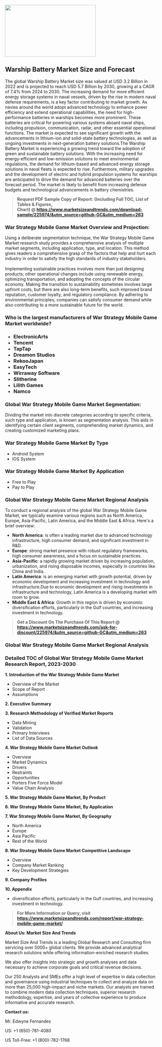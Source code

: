 <p><img class="alignnone size-medium wp-image-20088" src="https://ffe5etoiles.com/wp-content/uploads/2024/12/MST1-300x171.png" alt="" width="300" height="171" /></p><h2>Warship Battery Market Size and Forecast</h2><p>The global Warship Battery Market size was valued at USD 3.2 Billion in 2022 and is projected to reach USD 5.7 Billion by 2030, growing at a CAGR of 7.4% from 2024 to 2030. The increasing demand for more efficient energy storage systems in naval vessels, driven by the rise in modern naval defense requirements, is a key factor contributing to market growth. As navies around the world adopt advanced technology to enhance power efficiency and extend operational capabilities, the need for high-performance batteries in warships becomes more prominent. These batteries are critical for powering various systems aboard naval ships, including propulsion, communication, radar, and other essential operational functions. The market is expected to see significant growth with the advancements in lithium-ion and solid-state battery technologies, as well as ongoing investments in next-generation battery solutions.The Warship Battery Market is experiencing a growing trend toward the adoption of green and sustainable battery solutions. With the increasing need for energy-efficient and low-emission solutions to meet environmental regulations, the demand for lithium-based and advanced energy storage solutions in naval fleets is expected to rise. Furthermore, military upgrades and the development of electric and hybrid propulsion systems for warships are anticipated to drive the demand for advanced batteries over the forecast period. The market is likely to benefit from increasing defense budgets and technological advancements in battery chemistries.</p></p><blockquote id="" class=""><strong>Request PDF Sample Copy of Report: (Including Full TOC, List of Tables &amp; Figures, Chart)&nbsp;@&nbsp;<strong><a href="https://www.marketsizeandtrends.com/download-sample/225974/&utm_source=github-GC&utm_medium=263" target="_blank">https://www.marketsizeandtrends.com/download-sample/225974/&utm_source=github-GC&utm_medium=263</a></strong></strong></blockquote><h3 id="" class="">War Strategy Mobile Game Market&nbsp;Overview and Projection:</h3><p id="" class="">Using a deliberate segmentation technique, the War Strategy Mobile Game Market research study provides a comprehensive analysis of multiple market segments, including application, type, and location. This method gives readers a comprehensive grasp of the factors that help and hurt each industry in order to satisfy the high standards of industry stakeholders. <br /> <br />Implementing sustainable practices involves more than just designing products; other operational changes include using renewable energy, optimizing transportation, and adopting the concepts of the circular economy. Making the transition to sustainability sometimes involves large upfront costs, but there are also long-term benefits, such improved brand reputation, customer loyalty, and regulatory compliance. By adhering to environmental principles, companies can satisfy consumer demand while also contributing to a more sustainable future for the world.</p><h3 id="" class="">Who is the largest manufacturers of&nbsp;War Strategy Mobile Game Market worldwide?</h3><h3 class=""><p><ul><li>ElectronicArts </li><li> Tencent </li><li> TapTap </li><li> Dreamon Studios </li><li> RekooJapan </li><li> EasyTech </li><li> Wirraway Software </li><li> Slitherine </li><li> Lilith Games </li><li> Namco</li></ul></p></h3><h3 id="" class="">Global&nbsp;War Strategy Mobile Game Market Segmentation:</h3><p id="" class="">Dividing the market into discrete categories according to specific criteria, such type and application, is known as segmentation analysis. This aids in identifying certain client segments, comprehending market dynamics, and creating customized marketing plans.</p><h3 id="" class="">War Strategy Mobile Game Market&nbsp;By Type</h3><p><p><ul><li>Android System</li><li> IOS System</p></li></ul></p></p><h3 id="" class="">War Strategy Mobile Game Market&nbsp;By Application</h3><p class=""><p><ul><li>Free to Play</li><li> Pay to Play</li></ul></p></p><h3 id="" class="">Global War Strategy Mobile Game Market Regional Analysis</h3><p id="" class="">To conduct a regional analysis of the global War Strategy Mobile Game Market, we typically examine various regions such as North America, Europe, Asia-Pacific, Latin America, and the Middle East &amp; Africa. Here's a brief overview:</p><ul><li><strong>North America</strong>: is often a leading market due to advanced technology infrastructure, high consumer demand, and significant investment in R&amp;D.</li><li><strong>Europe</strong>: strong market presence with robust regulatory frameworks, high consumer awareness, and a focus on sustainable practices.</li><li><strong>Asia-Pacific</strong>: a rapidly growing market driven by increasing population, urbanization, and rising disposable incomes, especially in countries like China and India.</li><li><strong>Latin America</strong>: is an emerging market with growth potential, driven by economic development and increasing investment in technology and infrastructure.Due to economic development and rising investments in infrastructure and technology, Latin America is a developing market with room to grow.</li><li><strong>Middle East &amp; Africa</strong>: Growth in this region is driven by economic diversification efforts, particularly in the Gulf countries, and increasing investment in technology.</li></ul><blockquote id="" class=""><strong>Get a Discount On The Purchase Of This Report @ <strong><a href="https://www.marketsizeandtrends.com/ask-for-discount/225974/&utm_source=github-GC&utm_medium=263" target="_blank">https://www.marketsizeandtrends.com/ask-for-discount/225974/&utm_source=github-GC&utm_medium=263</a></strong></strong></blockquote><h3 id="" class="">Global War Strategy Mobile Game Market Regional Analysis</h3><h3 id="" class="">Detailed TOC of Global War Strategy Mobile Game Market Research Report, 2023-2030</h3><p id="" class=""><strong>1. Introduction of the War Strategy Mobile Game Market</strong></p><ul><li>Overview of the Market</li><li>Scope of Report</li><li>Assumptions</li></ul><p id="" class=""><strong>2. Executive Summary</strong></p><p id="" class=""><strong>3. Research Methodology of Verified Market Reports</strong></p><ul><li>Data Mining</li><li>Validation</li><li>Primary Interviews</li><li>List of Data Sources</li></ul><p id="" class=""><strong>4. War Strategy Mobile Game Market Outlook</strong></p><ul><li>Overview</li><li>Market Dynamics</li><li>Drivers</li><li>Restraints</li><li>Opportunities</li><li>Porters Five Force Model</li><li>Value Chain Analysis</li></ul><p id="" class=""><strong>5. War Strategy Mobile Game Market, By Product</strong></p><p id="" class=""><strong>6. War Strategy Mobile Game Market, By Application</strong></p><p id="" class=""><strong>7. War Strategy Mobile Game Market, By Geography</strong></p><ul><li>North America</li><li>Europe</li><li>Asia Pacific</li><li>Rest of the World</li></ul><p id="" class=""><strong>8. War Strategy Mobile Game Market Competitive Landscape</strong></p><ul><li>Overview</li><li>Company Market Ranking</li><li>Key Development Strategies</li></ul><p id="" class=""><strong>9. Company Profiles</strong></p><p id="" class=""><strong>10. Appendix</strong></p><ul><li>diversification efforts, particularly in the Gulf countries, and increasing investment in technology.</li></ul><blockquote id="" class=""><strong>For More Information or Query, visit <strong><strong><a href="https://www.marketsizeandtrends.com/report/war-strategy-mobile-game-market/" target="_blank">https://www.marketsizeandtrends.com/report/war-strategy-mobile-game-market/</a></strong></strong></strong></blockquote><p id="" class=""><strong>About Us: Market Size And Trends</strong></p><p id="" class="">Market Size And Trends is a leading Global Research and Consulting firm servicing over 5000+ global clients. We provide advanced analytical research solutions while offering information-enriched research studies.</p><p id="" class="">We also offer insights into strategic and growth analyses and data necessary to achieve corporate goals and critical revenue decisions.</p><p id="" class="">Our 250 Analysts and SMEs offer a high level of expertise in data collection and governance using industrial techniques to collect and analyze data on more than 25,000 high-impact and niche markets. Our analysts are trained to combine modern data collection techniques, superior research methodology, expertise, and years of collective experience to produce informative and accurate research.</p><p id="" class=""><strong>Contact us:</strong></p><p id="" class="">Mr. Edwyne Fernandes</p><p id="" class="">US: +1 (650)-781-4080</p><p id="" class="">US Toll-Free: +1 (800)-782-1768</p>
